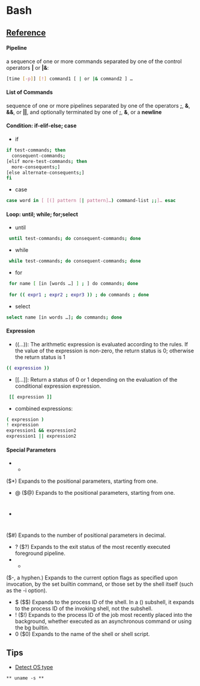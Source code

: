 Bash
======

  
## [Reference](https://www.gnu.org/software/bash/manual/bash.html)
#### Pipeline
 a sequence of one or more commands separated by one of the control operators **|** or **|&**:
```bash
[time [-p]] [!] command1 [ | or |& command2 ] …
```
#### List of Commands
sequence of one or more pipelines separated by one of the operators **;**, **&**, **&&**, or **||**, and optionally terminated by one of **;**, **&**, or a **newline**

#### Condition: if-elif-else; case
  - if
```bash
if test-commands; then
  consequent-commands;
[elif more-test-commands; then
  more-consequents;]
[else alternate-consequents;]
fi
```
  - case 
```bash
case word in [ [(] pattern [| pattern]…) command-list ;;]… esac
```
#### Loop: until; while; for;select
  - until
```bash
 until test-commands; do consequent-commands; done
```
  - while
```bash
 while test-commands; do consequent-commands; done
```
  - for
```bash
 for name [ [in [words …] ] ; ] do commands; done
 
 for (( expr1 ; expr2 ; expr3 )) ; do commands ; done
```
  - select
```bash
select name [in words …]; do commands; done
```

#### Expression
  - ((…)): The arithmetic expression is evaluated according to the rules. If the value of the expression is non-zero, the return status is 0; otherwise the return status is 1
```bash  
(( expression ))
```
  - [[…]]: Return a status of 0 or 1 depending on the evaluation of the conditional expression expression.
```bash  
 [[ expression ]]
```
  - combined expressions:
```bash  
( expression )
! expression
expression1 && expression2
expression1 || expression2
```
#### Special Parameters
- *
($*) Expands to the positional parameters, starting from one.
- @
($@) Expands to the positional parameters, starting from one.
- #
($#) Expands to the number of positional parameters in decimal.
- ?
($?) Expands to the exit status of the most recently executed foreground pipeline.
- -
($-, a hyphen.) Expands to the current option flags as specified upon invocation, by the set builtin command, or those set by the shell itself (such as the -i option).
- $
($$) Expands to the process ID of the shell. In a () subshell, it expands to the process ID of the invoking shell, not the subshell.
- !
($!) Expands to the process ID of the job most recently placed into the background, whether executed as an asynchronous command or using the bg builtin.
- 0
($0) Expands to the name of the shell or shell script. 



## Tips
- [Detect OS type](http://stackoverflow.com/questions/3466166/how-to-check-if-running-in-cygwin-mac-or-linux)
```
** uname -s **
```
